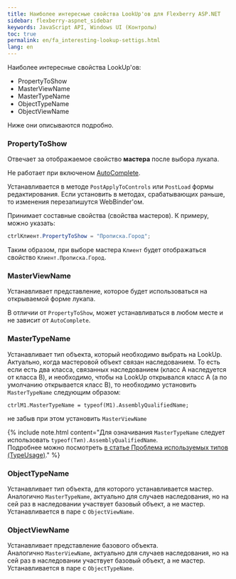 ```yaml
---
title: Наиболее интересные свойства LookUp'ов для Flexberry ASP.NET
sidebar: flexberry-aspnet_sidebar
keywords: JavaScript API, Windows UI (Контролы)
toc: true
permalink: en/fa_interesting-lookup-settigs.html
lang: en
---
```


Наиболее интересные свойства LookUp'ов:

* PropertyToShow
* MasterViewName
* MasterTypeName
* ObjectTypeName
* ObjectViewName

Ниже они описываются подробно.

### PropertyToShow

Отвечает за отображаемое свойство __мастера__ после выбора лукапа. 

Не работает при включеном [AutoComplete](fa_predict-input-web.html).

Устанавливается в методе `PostApplyToControls` или `PostLoad` формы редактирования. Если установить в методах, срабатывающих раньше, то изменения перезапишутся WebBinder'ом.

Принимает составные свойства (свойства мастеров). К примеру, можно указать:

```csharp
ctrlКлиент.PropertyToShow = "Прописка.Город";
```

Таким образом, при выборе мастера `Клиент` будет отображаться свойство `Клиент.Прописка.Город`.

### MasterViewName

Устанавливает представление, которое будет использоваться на открываемой форме лукапа.

В отличии от `PropertyToShow`, может устанавливаться в любом месте и не зависит от `AutoComplete`.

### MasterTypeName

Устанавливает тип объекта, который необходимо выбрать на LookUp. Актуально, когда мастеровой объект связан наследованием. То есть если есть два класса, связанных наследованием (класс A наследуется от класса B), и необходимо, чтобы на LookUp открывался класс А (а по умолчанию открывается класс B), то необходимо установить `MasterTypeName` следующим образом:

```
ctrlM1.MasterTypeName = typeof(M1).AssemblyQualifiedName;
```

не забыв при этом установить `MasterViewName`

{% include note.html content="Для означивания `MasterTypeName` следует использовать `typeof(Тип).AssemblyQualifiedName`.  
Подробнее можно посмотреть [в статье Проблема используемых типов (TypeUsage)](fo_type-usage-problem.html)." %}

### ObjectTypeName

Устанавливает тип объекта, для которого устанавливается мастер.  
Аналогично `MasterTypeName`, актуально для случаев наследования, но на сей раз в наследовании участвует базовый объект, а не мастер. Устанавливается в паре с `ObjectViewName`.

### ObjectViewName

Устанавливает представление базового объекта.  
Аналогично `MasterViewName`, актуально для случаев наследования, но на сей раз в наследовании участвует базовый объект, а не мастер. Устанавливается в паре с `ObjectTypeName`.